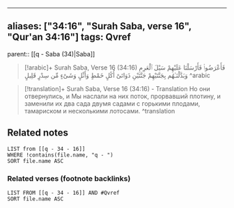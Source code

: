 
---
aliases: ["34:16", "Surah Saba, verse 16", "Qur'an 34:16"]
tags: Qvref
---

parent:: [[q - Saba (34)|Saba]]

> [!arabic]+ Surah Saba, Verse 16 (34:16)
> <span class="quran-arabic">فَأَعْرَضُوا۟ فَأَرْسَلْنَا عَلَيْهِمْ سَيْلَ ٱلْعَرِمِ وَبَدَّلْنَـٰهُم بِجَنَّتَيْهِمْ جَنَّتَيْنِ ذَوَاتَىْ أُكُلٍ خَمْطٍ وَأَثْلٍ وَشَىْءٍ مِّن سِدْرٍ قَلِيلٍ</span>
^arabic

> [!translation]+ Surah Saba, Verse 16 (34:16) - Translation
> Но они отвернулись, и Мы наслали на них поток, прорвавший плотину, и заменили их два сада двумя садами с горькими плодами, тамариском и несколькими лотосами.
^translation



## Related notes
```dataview
LIST from [[q - 34 - 16]]
WHERE !contains(file.name, "q - ")
SORT file.name ASC
```

### Related verses (footnote backlinks)
```dataview
LIST FROM [[q - 34 - 16]] AND #Qvref
SORT file.name ASC
```

